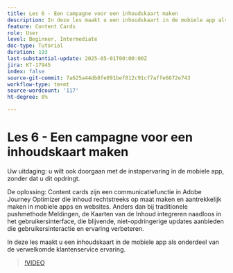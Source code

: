 ```yaml
---
title: Les 6 - Een campagne voor een inhoudskaart maken
description: In deze les maakt u een inhoudskaart in de mobiele app als onderdeel van de welkomstervaring van klanten.
feature: Content Cards
role: User
level: Beginner, Intermediate
doc-type: Tutorial
duration: 193
last-substantial-update: 2025-05-01T00:00:00Z
jira: KT-17945
index: false
source-git-commit: 7a625a44db8fe891bef812c91cf7affe6672e743
workflow-type: tm+mt
source-wordcount: '117'
ht-degree: 0%

---
```



# Les 6 - Een campagne voor een inhoudskaart maken

Uw uitdaging: u wilt ook doorgaan met de instapervaring in de mobiele app, zonder dat u dit opdringt.

De oplossing: Content cards zijn een communicatiefunctie in Adobe Journey Optimizer die
inhoud rechtstreeks op maat maken en aantrekkelijk maken in mobiele apps en websites. Anders dan bij traditionele pushmethode
Meldingen, de Kaarten van de Inhoud integreren naadloos in het gebruikersinterface, die blijvende, niet-opdringerige updates aanbieden die gebruikersinteractie en ervaring verbeteren.

In deze les maakt u een inhoudskaart in de mobiele app als onderdeel van de verwelkomde klantenservice
ervaring.

>[!VIDEO](https://video.tv.adobe.com/v/3457973/?learn=on&enablevpops)
